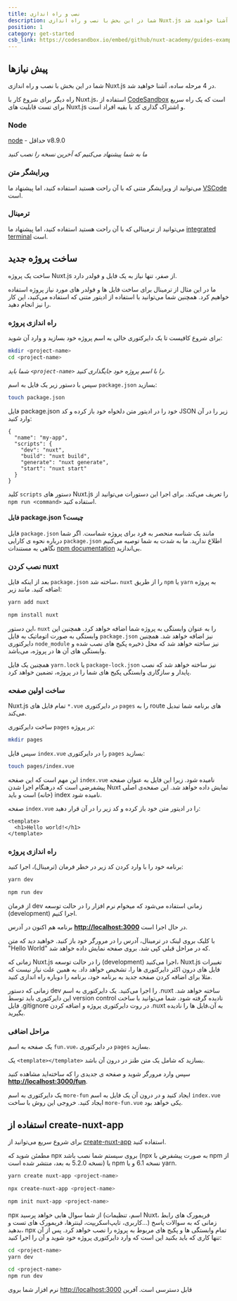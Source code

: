 ```yaml
---
title: نصب و راه اندازی
description: شما در این بخش با نصب و راه اندازی Nuxt.js در 4 مرحله ساده، آشنا خواهید شد.
position: 1
category: get-started
csb_link: https://codesandbox.io/embed/github/nuxt-academy/guides-examples/tree/master/01_get_started/01_installation?fontsize=14&hidenavigation=1&theme=dark
---
```


## پیش نیاز‌ها

شما در این بخش با نصب و راه اندازی Nuxt.js در 4 مرحله ساده، آشنا خواهید شد.

<base-alert type="info">

راه دیگر برای شروع کار با Nuxt.js، استفاده از [CodeSandbox](https://template.nuxtjs.org) است که یک راه سریع برای تست قابلیت های Nuxt.js و اشتراک گذاری کد با بقیه افراد است.

</base-alert>

### Node

[node](https://nodejs.org/en/download/) - حداقل v8.9.0

_ما به شما پیشنهاد می‌کنیم که آخرین نسخه را نصب کنید_

### ویرایشگر متن

می‌توانید از ویرایشگر متنی که با آن راحت هستید استفاده کنید، اما پیشنهاد ما [VSCode](https://code.visualstudio.com/) است.

### ترمینال

می‌توانید از ترمینالی که با آن راحت هستید استفاده کنید، اما پیشنهاد ما [integrated terminal](https://code.visualstudio.com/docs/editor/integrated-terminal) است.

## ساخت پروژه جدید

ساخت یک پروژه Nuxt.js از صفر، تنها نیاز به یک فایل و فولدر دارد.

ما در این مثال از ترمینال برای ساخت فایل ها و فولدر های مورد نیاز پروژه استفاده خواهیم کرد. همچنین شما می‌توانید با استفاده از ادیتور متنی که استفاده می‌کنید، این کار را نیز انجام دهید.

### راه اندازی پروژه

برای شروع کافیست تا یک دایرکتوری خالی به اسم پروژه خود بسازید و وارد آن شوید:

```bash
mkdir <project-name>
cd <project-name>
```

_شما باید `<project-name>` را با اسم پروژه خود جایگذاری کنید._

سپس با دستور زیر یک فایل به اسم `package.json` بسازید:

```bash
touch package.json
```

فایل package.json خود را در ادیتور متن دلخواه خود باز کرده و کد JSON زیر را در آن وارد کنید:

```json{}[package.json]
{
  "name": "my-app",
  "scripts": {
    "dev": "nuxt",
    "build": "nuxt build",
    "generate": "nuxt generate",
    "start": "nuxt start"
  }
}
```

کلید `scripts` دستور های Nuxt.js را تعریف می‌کند. برای اجرا این دستورات می‌توانید از `npm run <command>` استفاده کنید.

#### **فایل package.json چیست؟**

فایل `package.json` مانند یک شناسه منحصر به فرد برای پروژه شماست. اگر شما درباره نحوه ی کارایی `package.json` اطلاع ندارید. ما به شدت به شما توصیه می‌کنیم نگاهی به مستندات [npm documentation](https://docs.npmjs.com/creating-a-package-json-file) بی‌اندازید.

### نصب کردن nuxt

بعد از اینکه فایل `package.json` ساخته شد، `nuxt` را از طریق `npm` یا `yarn` به پروژه اضافه کنید. مانند زیر:

<code-group>
  <code-block label="Yarn" active>

```bash
yarn add nuxt
```

  </code-block>
  <code-block label="npm">

```bash
npm install nuxt
```

  </code-block>
</code-group>

این دستور، `nuxt` را به عنوان وابستگی به پروژه شما اضافه خواهد کرد. همچنین این وابستگی به صورت اتوماتیک به فایل `package.json` نیز اضافه خواهد شد. همچنین دایرکتوری `node_module` نیز ساخته خواهد شد که محل ذخیره پکیج های نصب شده و وابستگی های آن ها در پروژه، می‌باشد.

<base-alert type="info">

همچنین یک فایل `yarn.lock` یا `package-lock.json` نیز ساخته خواهد شد که نصب پایدار و سازگاری وابستگی پکیج های شما را در پروژه، تضمین خواهد کرد.

</base-alert>

### ساخت اولین صفحه

Nuxt.js تمام فایل های `*.vue` در دایرکتوری `pages` را به route های برنامه شما تبدیل می‌کند.

ساخت دایرکتوری `pages` در پروژه:

```bash
mkdir pages
```

سپس فایل `index.vue` را در دایرکتوری `pages` بسازید:

```bash
touch pages/index.vue
```

این مهم است که این صفحه `index.vue` نامیده شود. زیرا این فایل به عنوان صفحه پیشفرضی است که درهنگام اجرا شدن Nuxt نمایش داده خواهد شد. این صفحه‌ی اصلی (خانه) است و باید index نامیده شود.

صفحه `index.vue` را در ادیتور متن خود باز کرده و کد زیر را در آن قرار دهید:

```html{}[pages/index.vue]
<template>
  <h1>Hello world!</h1>
</template>
```

### راه اندازی پروژه

برنامه خود را با وارد کردن کد زیر در خطر فرمان (ترمینال)، اجرا کنید:

<code-group>
  <code-block label="Yarn" active>

```bash
yarn dev
```

  </code-block>
  <code-block label="npm">

```bash
npm run dev
```

  </code-block>
</code-group>

<base-alert type="info">

از فرمان dev زمانی استفاده می‌شود که میخوام نرم افزار را در حالت توسعه (development) اجرا کنیم.

</base-alert>

برنامه هم اکنون در آدرس **[http://localhost:3000](http://localhost:3000/)** در حال اجرا است.

با کلیک بروی لینک در ترمینال، آدرس را در مرورگر خود باز کنید. خواهید دید که متن "Hello World" که در مراحل قبلی کپی شد. بروی صفحه نمایش داده خواهد شد.

<base-alert type="info">

زمانی که Nuxt.js را در حالت توسعه (development) اجرا می‌کنید، Nuxt.js تغییرات فایل های درون اکثر دایرکتوری ها را، تشخیص خواهد داد. به همین علت نیاز نیست که مثلا برای اضافه کردن صفحه جدید به برنامه خود، برنامه را دوباره راه اندازی کنید.

</base-alert>

<base-alert type="warning">

زمانی که دستور dev را اجرا می‌کنید. یک دایرکتوری به اسم .nuxt ساخته خواهد شد. این دایرکتوری باید توسط version control نادیده گرفته شود. شما می‌توانید با ساخت فایل .gitignore در روت دایرکتوری پروژه و اضافه کردن .nuxt به آن،فایل ها را نادیده بگیرید.

</base-alert>

### مراحل اضافی

یک صفحه به اسم `fun.vue`، در دایرکتوری `pages` بسازید.

یک `<template></template>` بسازید که شامل یک متن طنز در درون آن باشد.

سپس وارد مرورگر شوید و صفحه ی جدیدی را که ساخته‌اید مشاهده کنید **[http://localhost:3000/fun](http://localhost:3000/fun)**.

<base-alert type="info">

یک دایرکتوری به اسم `more-fun` ایجاد کنید و در درون آن یک فایل به اسم `index.vue` ایجاد کنید. خروجی این روش با ساخت `more-fun.vue` یکی خواهد بود.

</base-alert>

<app-modal>
  <code-sandbox  :src="csb_link"></code-sandbox>
</app-modal>

## استفاده از create-nuxt-app

برای شروع سریع می‌توانید از [create-nuxt-app](https://github.com/nuxt/create-nuxt-app) استفاده کنید.

مطمئن شوید که npx بروی سیستم شما نصب باشد (npx به صورت پیشفرض با npm از نسخه 5.2.0 به بعد، منتشر شده است) یا npm نسخه 6.1 و یا yarn.

<code-group>
  <code-block label="Yarn" active>

```bash
yarn create nuxt-app <project-name>
```

  </code-block>
  <code-block label="npx">

```bash
npx create-nuxt-app <project-name>
```

  </code-block>
    <code-block label="npm">

```bash
npm init nuxt-app <project-name>
```

  </code-block>

</code-group>

npx از شما سوال هایی خواهد پرسید (اسم، تنظیمات Nuxt، فریمورک های رابط کاربری، تایپ‌اسکریپت، لینتر‌ها، فریمورک های تست و...) زمانی که به سوالات پاسخ بدهید، npx تمام وابستگی ها و پکیج های مربوط به پروژه را نصب خواهد کرد. پس از آن تنها کاری که باید بکنید این است که وارد دایرکتوری پروژه خود شوید و آن را اجرا کنید:

<code-group>
  <code-block label="Yarn" active>

```bash
cd <project-name>
yarn dev
```

  </code-block>
  <code-block label="npm">

```bash
cd <project-name>
npm run dev
```

  </code-block>
</code-group>

نرم افزار شما بروی [http://localhost:3000](http://localhost:3000) قابل دسترسی است. آفرین
